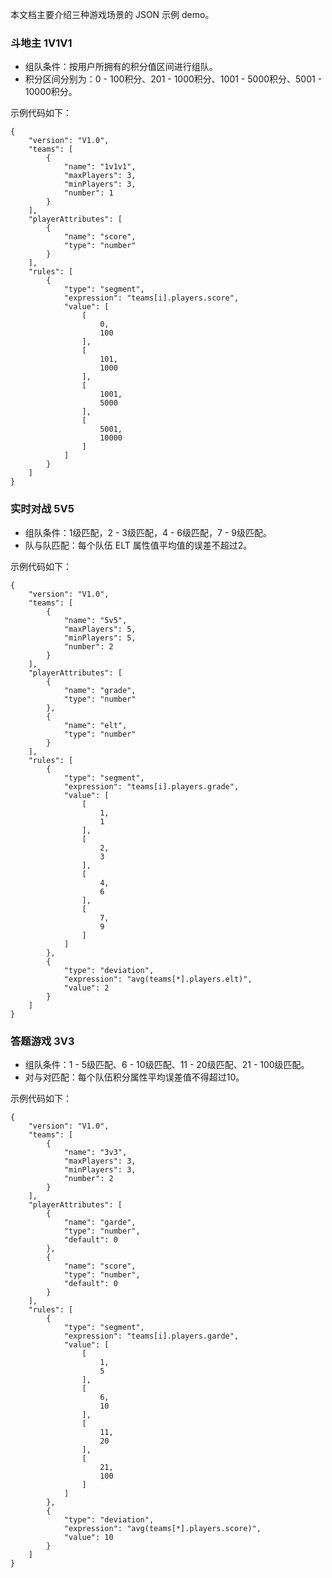 本文档主要介绍三种游戏场景的 JSON 示例 demo。
 
### 斗地主 1V1V1
- 组队条件：按用户所拥有的积分值区间进行组队。
- 积分区间分别为：0 - 100积分、201 - 1000积分、1001 - 5000积分、5001 - 10000积分。

示例代码如下：

    {
    	"version": "V1.0",
    	"teams": [
    		{
    			"name": "1v1v1",
    			"maxPlayers": 3,
    			"minPlayers": 3,
    			"number": 1
    		}
    	],
    	"playerAttributes": [
    		{
    			"name": "score",
    			"type": "number"
    		}
    	],
    	"rules": [
    		{
    			"type": "segment",
    			"expression": "teams[i].players.score",
    			"value": [
    				[
    					0,
    					100
    				],
    				[
    					101,
    					1000
    				],
    				[
    					1001,
    					5000
    				],
    				[
    					5001,
    					10000
    				]
    			]
    		}
    	]
    }

### 实时对战 5V5
- 组队条件：1级匹配，2 - 3级匹配，4 - 6级匹配，7 - 9级匹配。
- 队与队匹配：每个队伍 ELT 属性值平均值的误差不超过2。

示例代码如下：
    
    {
    	"version": "V1.0",
    	"teams": [
    		{
    			"name": "5v5",
    			"maxPlayers": 5,
    			"minPlayers": 5,
    			"number": 2
    		}
    	],
    	"playerAttributes": [
    		{
    			"name": "grade",
    			"type": "number"
    		},
    		{
    			"name": "elt",
    			"type": "number"
    		}
    	],
    	"rules": [
    		{
    			"type": "segment",
    			"expression": "teams[i].players.grade",
    			"value": [
    				[
    					1,
    					1
    				],
    				[
    					2,
    					3
    				],
    				[
    					4,
    					6
    				],
    				[
    					7,
    					9
    				]
    			]
    		},
    		{
    			"type": "deviation",
    			"expression": "avg(teams[*].players.elt)",
    			"value": 2
    		}
    	]
    }

### 答题游戏 3V3
- 组队条件：1 - 5级匹配、6 - 10级匹配、11 - 20级匹配、21 - 100级匹配。
- 对与对匹配：每个队伍积分属性平均误差值不得超过10。

示例代码如下：

    {
    	"version": "V1.0",
    	"teams": [
    		{
    			"name": "3v3",
    			"maxPlayers": 3,
    			"minPlayers": 3,
    			"number": 2
    		}
    	],
    	"playerAttributes": [
    		{
    			"name": "garde",
    			"type": "number",
    			"default": 0
    		},
    		{
    			"name": "score",
    			"type": "number",
    			"default": 0
    		}
    	],
    	"rules": [
    		{
    			"type": "segment",
    			"expression": "teams[i].players.garde",
    			"value": [
    				[
    					1,
    					5
    				],
    				[
    					6,
    					10
    				],
    				[
    					11,
    					20
    				],
    				[
    					21,
    					100
    				]
    			]
    		},
    		{
    			"type": "deviation",
    			"expression": "avg(teams[*].players.score)",
    			"value": 10
    		}
    	]
    }
